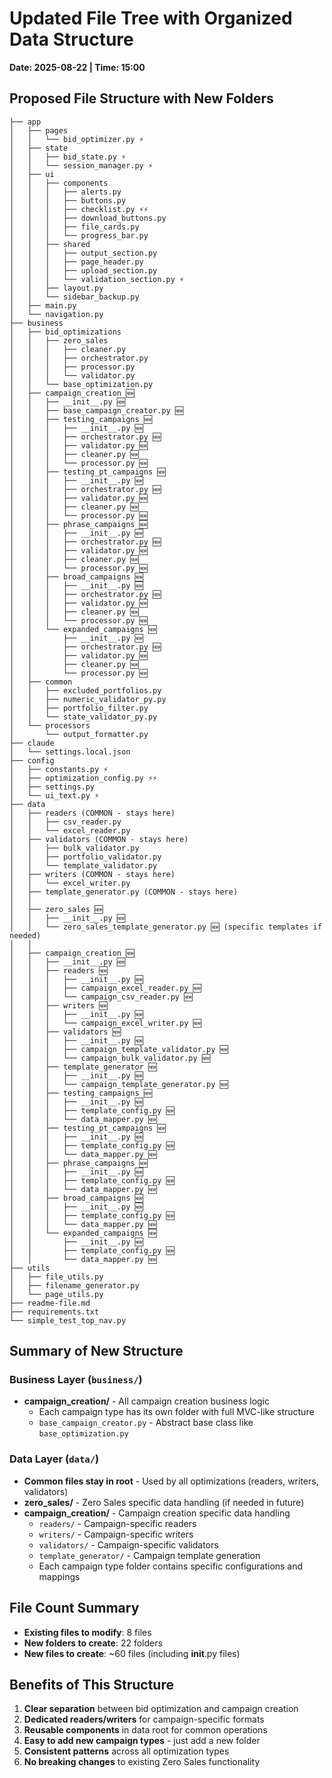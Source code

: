 # Updated File Tree with Organized Data Structure
**Date: 2025-08-22 | Time: 15:00**

## Proposed File Structure with New Folders

```
├── app
│   ├── pages
│   │   └── bid_optimizer.py ⚡
│   ├── state
│   │   ├── bid_state.py ⚡
│   │   └── session_manager.py ⚡
│   ├── ui
│   │   ├── components
│   │   │   ├── alerts.py
│   │   │   ├── buttons.py
│   │   │   ├── checklist.py ⚡⚡
│   │   │   ├── download_buttons.py
│   │   │   ├── file_cards.py
│   │   │   └── progress_bar.py
│   │   ├── shared
│   │   │   ├── output_section.py
│   │   │   ├── page_header.py
│   │   │   ├── upload_section.py
│   │   │   └── validation_section.py ⚡
│   │   ├── layout.py
│   │   └── sidebar_backup.py
│   ├── main.py
│   └── navigation.py
├── business
│   ├── bid_optimizations
│   │   ├── zero_sales
│   │   │   ├── cleaner.py
│   │   │   ├── orchestrator.py
│   │   │   ├── processor.py
│   │   │   └── validator.py
│   │   └── base_optimization.py
│   ├── campaign_creation 🆕
│   │   ├── __init__.py 🆕
│   │   ├── base_campaign_creator.py 🆕
│   │   ├── testing_campaigns 🆕
│   │   │   ├── __init__.py 🆕
│   │   │   ├── orchestrator.py 🆕
│   │   │   ├── validator.py 🆕
│   │   │   ├── cleaner.py 🆕
│   │   │   └── processor.py 🆕
│   │   ├── testing_pt_campaigns 🆕
│   │   │   ├── __init__.py 🆕
│   │   │   ├── orchestrator.py 🆕
│   │   │   ├── validator.py 🆕
│   │   │   ├── cleaner.py 🆕
│   │   │   └── processor.py 🆕
│   │   ├── phrase_campaigns 🆕
│   │   │   ├── __init__.py 🆕
│   │   │   ├── orchestrator.py 🆕
│   │   │   ├── validator.py 🆕
│   │   │   ├── cleaner.py 🆕
│   │   │   └── processor.py 🆕
│   │   ├── broad_campaigns 🆕
│   │   │   ├── __init__.py 🆕
│   │   │   ├── orchestrator.py 🆕
│   │   │   ├── validator.py 🆕
│   │   │   ├── cleaner.py 🆕
│   │   │   └── processor.py 🆕
│   │   └── expanded_campaigns 🆕
│   │       ├── __init__.py 🆕
│   │       ├── orchestrator.py 🆕
│   │       ├── validator.py 🆕
│   │       ├── cleaner.py 🆕
│   │       └── processor.py 🆕
│   ├── common
│   │   ├── excluded_portfolios.py
│   │   ├── numeric_validator_py.py
│   │   ├── portfolio_filter.py
│   │   └── state_validator_py.py
│   └── processors
│       └── output_formatter.py
├── claude
│   └── settings.local.json
├── config
│   ├── constants.py ⚡
│   ├── optimization_config.py ⚡⚡
│   ├── settings.py
│   └── ui_text.py ⚡
├── data
│   ├── readers (COMMON - stays here)
│   │   ├── csv_reader.py
│   │   └── excel_reader.py
│   ├── validators (COMMON - stays here)
│   │   ├── bulk_validator.py
│   │   ├── portfolio_validator.py
│   │   └── template_validator.py
│   ├── writers (COMMON - stays here)
│   │   └── excel_writer.py
│   ├── template_generator.py (COMMON - stays here)
│   │
│   ├── zero_sales 🆕
│   │   ├── __init__.py 🆕
│   │   └── zero_sales_template_generator.py 🆕 (specific templates if needed)
│   │
│   ├── campaign_creation 🆕
│   │   ├── __init__.py 🆕
│   │   ├── readers 🆕
│   │   │   ├── __init__.py 🆕
│   │   │   ├── campaign_excel_reader.py 🆕
│   │   │   └── campaign_csv_reader.py 🆕
│   │   ├── writers 🆕
│   │   │   ├── __init__.py 🆕
│   │   │   └── campaign_excel_writer.py 🆕
│   │   ├── validators 🆕
│   │   │   ├── __init__.py 🆕
│   │   │   ├── campaign_template_validator.py 🆕
│   │   │   └── campaign_bulk_validator.py 🆕
│   │   ├── template_generator 🆕
│   │   │   ├── __init__.py 🆕
│   │   │   └── campaign_template_generator.py 🆕
│   │   ├── testing_campaigns 🆕
│   │   │   ├── __init__.py 🆕
│   │   │   ├── template_config.py 🆕
│   │   │   └── data_mapper.py 🆕
│   │   ├── testing_pt_campaigns 🆕
│   │   │   ├── __init__.py 🆕
│   │   │   ├── template_config.py 🆕
│   │   │   └── data_mapper.py 🆕
│   │   ├── phrase_campaigns 🆕
│   │   │   ├── __init__.py 🆕
│   │   │   ├── template_config.py 🆕
│   │   │   └── data_mapper.py 🆕
│   │   ├── broad_campaigns 🆕
│   │   │   ├── __init__.py 🆕
│   │   │   ├── template_config.py 🆕
│   │   │   └── data_mapper.py 🆕
│   │   └── expanded_campaigns 🆕
│   │       ├── __init__.py 🆕
│   │       ├── template_config.py 🆕
│   │       └── data_mapper.py 🆕
├── utils
│   ├── file_utils.py
│   ├── filename_generator.py
│   └── page_utils.py
├── readme-file.md
├── requirements.txt
└── simple_test_top_nav.py
```

## Summary of New Structure

### Business Layer (`business/`)
- **campaign_creation/** - All campaign creation business logic
  - Each campaign type has its own folder with full MVC-like structure
  - `base_campaign_creator.py` - Abstract base class like `base_optimization.py`

### Data Layer (`data/`)
- **Common files stay in root** - Used by all optimizations (readers, writers, validators)
- **zero_sales/** - Zero Sales specific data handling (if needed in future)
- **campaign_creation/** - Campaign creation specific data handling
  - `readers/` - Campaign-specific readers
  - `writers/` - Campaign-specific writers
  - `validators/` - Campaign-specific validators
  - `template_generator/` - Campaign template generation
  - Each campaign type folder contains specific configurations and mappings

## File Count Summary
- **Existing files to modify**: 8 files
- **New folders to create**: 22 folders
- **New files to create**: ~60 files (including __init__.py files)

## Benefits of This Structure
1. **Clear separation** between bid optimization and campaign creation
2. **Dedicated readers/writers** for campaign-specific formats
3. **Reusable components** in data root for common operations
4. **Easy to add new campaign types** - just add a new folder
5. **Consistent patterns** across all optimization types
6. **No breaking changes** to existing Zero Sales functionality